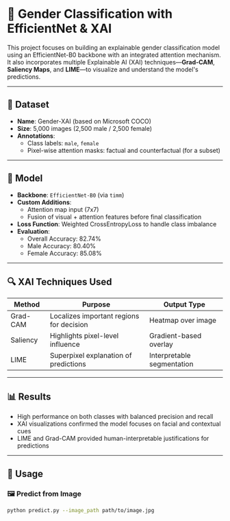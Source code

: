 # 🧠 Gender Classification with EfficientNet & XAI

This project focuses on building an explainable gender classification model using an EfficientNet-B0 backbone with an integrated attention mechanism. It also incorporates multiple Explainable AI (XAI) techniques—**Grad-CAM**, **Saliency Maps**, and **LIME**—to visualize and understand the model's predictions.

---

## 📁 Dataset

- **Name**: Gender-XAI (based on Microsoft COCO)
- **Size**: 5,000 images (2,500 male / 2,500 female)
- **Annotations**: 
  - Class labels: `male`, `female`
  - Pixel-wise attention masks: factual and counterfactual (for a subset)

---

## 🧰 Model

- **Backbone**: `EfficientNet-B0` (via `timm`)
- **Custom Additions**:
  - Attention map input (7x7)
  - Fusion of visual + attention features before final classification
- **Loss Function**: Weighted CrossEntropyLoss to handle class imbalance
- **Evaluation**:
  - Overall Accuracy: 82.74%
  - Male Accuracy: 80.40%
  - Female Accuracy: 85.08%

---

## 🔍 XAI Techniques Used

| Method     | Purpose                                | Output Type              |
|------------|----------------------------------------|---------------------------|
| Grad-CAM   | Localizes important regions for decision | Heatmap over image       |
| Saliency   | Highlights pixel-level influence        | Gradient-based overlay    |
| LIME       | Superpixel explanation of predictions  | Interpretable segmentation|

---

## 📊 Results

- High performance on both classes with balanced precision and recall
- XAI visualizations confirmed the model focuses on facial and contextual cues
- LIME and Grad-CAM provided human-interpretable justifications for predictions

---

## 🚀 Usage

### 🖼️ Predict from Image

```bash
python predict.py --image_path path/to/image.jpg
